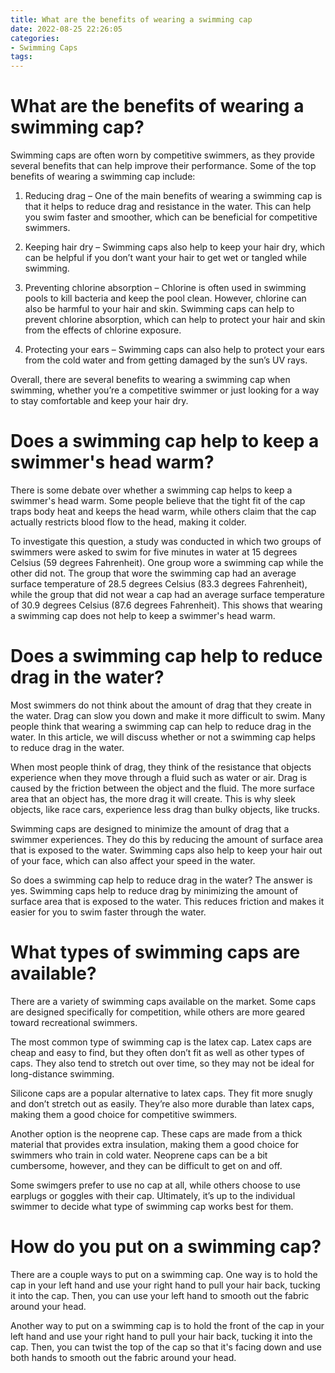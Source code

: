 ```yaml
---
title: What are the benefits of wearing a swimming cap 
date: 2022-08-25 22:26:05
categories:
- Swimming Caps
tags:
---
```



#  What are the benefits of wearing a swimming cap? 

Swimming caps are often worn by competitive swimmers, as they provide several benefits that can help improve their performance. Some of the top benefits of wearing a swimming cap include: 

1. Reducing drag – One of the main benefits of wearing a swimming cap is that it helps to reduce drag and resistance in the water. This can help you swim faster and smoother, which can be beneficial for competitive swimmers. 

2. Keeping hair dry – Swimming caps also help to keep your hair dry, which can be helpful if you don’t want your hair to get wet or tangled while swimming. 

3. Preventing chlorine absorption – Chlorine is often used in swimming pools to kill bacteria and keep the pool clean. However, chlorine can also be harmful to your hair and skin. Swimming caps can help to prevent chlorine absorption, which can help to protect your hair and skin from the effects of chlorine exposure. 

4. Protecting your ears – Swimming caps can also help to protect your ears from the cold water and from getting damaged by the sun’s UV rays. 

Overall, there are several benefits to wearing a swimming cap when swimming, whether you’re a competitive swimmer or just looking for a way to stay comfortable and keep your hair dry.

#  Does a swimming cap help to keep a swimmer's head warm? 

There is some debate over whether a swimming cap helps to keep a swimmer's head warm. Some people believe that the tight fit of the cap traps body heat and keeps the head warm, while others claim that the cap actually restricts blood flow to the head, making it colder.

To investigate this question, a study was conducted in which two groups of swimmers were asked to swim for five minutes in water at 15 degrees Celsius (59 degrees Fahrenheit). One group wore a swimming cap while the other did not. The group that wore the swimming cap had an average surface temperature of 28.5 degrees Celsius (83.3 degrees Fahrenheit), while the group that did not wear a cap had an average surface temperature of 30.9 degrees Celsius (87.6 degrees Fahrenheit). This shows that wearing a swimming cap does not help to keep a swimmer's head warm.

#  Does a swimming cap help to reduce drag in the water? 

Most swimmers do not think about the amount of drag that they create in the water. Drag can slow you down and make it more difficult to swim. Many people think that wearing a swimming cap can help to reduce drag in the water. In this article, we will discuss whether or not a swimming cap helps to reduce drag in the water.

When most people think of drag, they think of the resistance that objects experience when they move through a fluid such as water or air. Drag is caused by the friction between the object and the fluid. The more surface area that an object has, the more drag it will create. This is why sleek objects, like race cars, experience less drag than bulky objects, like trucks.

Swimming caps are designed to minimize the amount of drag that a swimmer experiences. They do this by reducing the amount of surface area that is exposed to the water. Swimming caps also help to keep your hair out of your face, which can also affect your speed in the water.

So does a swimming cap help to reduce drag in the water? The answer is yes. Swimming caps help to reduce drag by minimizing the amount of surface area that is exposed to the water. This reduces friction and makes it easier for you to swim faster through the water.

#  What types of swimming caps are available? 

There are a variety of swimming caps available on the market. Some caps are designed specifically for competition, while others are more geared toward recreational swimmers.

The most common type of swimming cap is the latex cap. Latex caps are cheap and easy to find, but they often don’t fit as well as other types of caps. They also tend to stretch out over time, so they may not be ideal for long-distance swimming.

Silicone caps are a popular alternative to latex caps. They fit more snugly and don’t stretch out as easily. They’re also more durable than latex caps, making them a good choice for competitive swimmers.

Another option is the neoprene cap. These caps are made from a thick material that provides extra insulation, making them a good choice for swimmers who train in cold water. Neoprene caps can be a bit cumbersome, however, and they can be difficult to get on and off.

Some swimgers prefer to use no cap at all, while others choose to use earplugs or goggles with their cap. Ultimately, it’s up to the individual swimmer to decide what type of swimming cap works best for them.

#  How do you put on a swimming cap?

There are a couple ways to put on a swimming cap. One way is to hold the cap in your left hand and use your right hand to pull your hair back, tucking it into the cap. Then, you can use your left hand to smooth out the fabric around your head.

Another way to put on a swimming cap is to hold the front of the cap in your left hand and use your right hand to pull your hair back, tucking it into the cap. Then, you can twist the top of the cap so that it's facing down and use both hands to smooth out the fabric around your head.